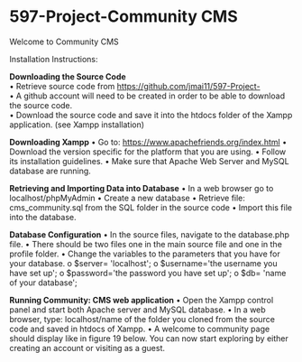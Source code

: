 # 597-Project-Community CMS 
Welcome to Community CMS

Installation Instructions:

<b>Downloading the Source Code</b></br>
•	Retrieve source code from https://github.com/jmai11/597-Project- </br>
•	A github account will need to be created in order to be able to download the source code. </br>
•	Download the source code and save it into the htdocs folder of the Xampp application. (see Xampp installation)</br>

<b>Downloading Xampp</b>
•	Go to: https://www.apachefriends.org/index.html
•	Download the version specific for the platform that you are using. 
•	Follow its installation guidelines. 
•	Make sure that Apache Web Server and MySQL database are running. 

<b>Retrieving and Importing Data into Database</b>
•	In a web browser go to localhost/phpMyAdmin 
•	Create a new database 
•	Retrieve file: cms_community.sql from the SQL folder in the source code 
•	Import this file into the database.

<b>Database Configuration</b>
•	In the source files, navigate to the database.php file. 
•	There should be two files one in the main source file and one in the profile folder. 
•	Change the variables to the parameters that you have for your database. 
o	$server= 'localhost';
o	$username='the username you have set up';
o	$password='the password you have set up';
o	$db= 'name of your database';

<b>Running Community: CMS web application</b> 
•	Open the Xampp control panel and start both Apache server and MySQL database. 
•	In a web browser, type: localhost/name of the folder you cloned from the source code and saved in htdocs of Xampp.
•	A welcome to community page should display like in figure 19 below. You can now start exploring by either creating an account or visiting as a guest. 

